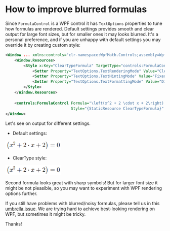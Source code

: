How to improve blurred formulas
======================================================

Since `FormulaControl` is a WPF control it has `TextOptions` properties 
to tune how formulas are rendered. Default settings provides smooth and 
clear output for large font sizes, but for smaller ones it may looks 
blurred. It's a personal preference, and if you are unhappy with default 
settings you may override it by creating custom style:

```xml
<Window ... xmlns:controls="clr-namespace:WpfMath.Controls;assembly=WpfMath">
    <Window.Resources>
        <Style x:Key="ClearTypeFormula" TargetType="controls:FormulaControl">
            <Setter Property="TextOptions.TextRenderingMode" Value="ClearType" />
            <Setter Property="TextOptions.TextHintingMode" Value="Fixed" />
            <Setter Property="TextOptions.TextFormattingMode" Value="Display" />
        </Style>
    </Window.Resources>

    <controls:FormulaControl Formula="\left(x^2 + 2 \cdot x + 2\right) = 0"
                             Style="{StaticResource ClearTypeFormula}" />
</Window>
```

Let's see on output for different settings.

- Default settings:

![Formula's rendering with default settings](default.png)

- ClearType style:

![Formula's rendering with ClearType settings](cleartype.png)

Second formula looks great with sharp symbols! But for larger font size it 
might be not pleasible, so you may want to experiment with WPF rendering 
options further.

If you still have problems with blurred/noisy formulas, please tell us in 
this [umbrella issue](https://github.com/ForNeVeR/wpf-math/issues/50). We 
are trying hard to achieve best-looking rendering on WPF, but sometimes it 
might be tricky.

Thanks!